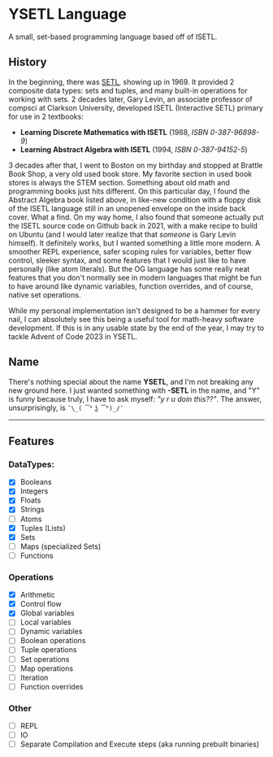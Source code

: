 # YSETL Language

A small, set-based programming language based off of ISETL.

## History

In the beginning, there was [SETL](https://en.wikipedia.org/wiki/SETL), showing up in 1969. It provided 2 composite data types: sets and tuples, and many built-in operations for working with sets. 2 decades later, Gary Levin, an associate professor of compsci at Clarkson University, developed ISETL (Interactive SETL) primary for use in 2 textbooks:
- **Learning Discrete Mathematics with ISETL** (1988, *ISBN 0-387-96898-9*)
- **Learning Abstract Algebra with ISETL** (1994, *ISBN 0-387-94152-5*)

3 decades after that, I went to Boston on my birthday and stopped at Brattle Book Shop, 
a very old used book store. My favorite section in used book stores is always the STEM section. Something about old math and programming books just hits different. On this particular day, I found the Abstract Algebra book listed above, in like-new condition with a floppy disk of the ISETL language still in an unopened envelope on the inside back cover. What a find. On my way home, I also found that someone actually put the ISETL source code on Github back in 2021, with a make recipe to build on Ubuntu (and I would later realize that that _someone_ is Gary Levin himself). It definitely works, but I wanted something a little more modern. A smoother REPL experience, safer scoping rules for variables, better flow control, sleeker syntax, and some features that I would just like to have personally (like atom literals). But the OG language has some really neat features that you don't normally see in modern languages that might be fun to have around like dynamic variables, function overrides, and of course, native set operations. 

While my personal implementation isn't designed to be a hammer for every nail, I can absolutely see this being a useful tool for math-heavy software development. If this is in any usable state by the end of the year, I may try to tackle Advent of Code 2023 in YSETL.

## Name

There's nothing special about the name **YSETL**, and I'm not breaking any new ground here. I just wanted something with **-SETL** in the name, and "Y" is funny because truly, I have to ask myself: _"y r u doin this??"_. The answer, unsurprisingly, is `¯\_( ͡° ͜ʖ ͡°)_/¯`

---

## Features

### DataTypes:
- [x] Booleans
- [x] Integers
- [x] Floats
- [x] Strings
- [ ] Atoms
- [x] Tuples (Lists)
- [x] Sets
- [ ] Maps (specialized Sets)
- [ ] Functions

### Operations
- [x] Arithmetic
- [x] Control flow
- [x] Global variables
- [ ] Local variables
- [ ] Dynamic variables
- [ ] Boolean operations
- [ ] Tuple operations
- [ ] Set operations
- [ ] Map operations
- [ ] Iteration
- [ ] Function overrides

### Other
- [ ] REPL
- [ ] IO
- [ ] Separate Compilation and Execute steps (aka running prebuilt binaries)
